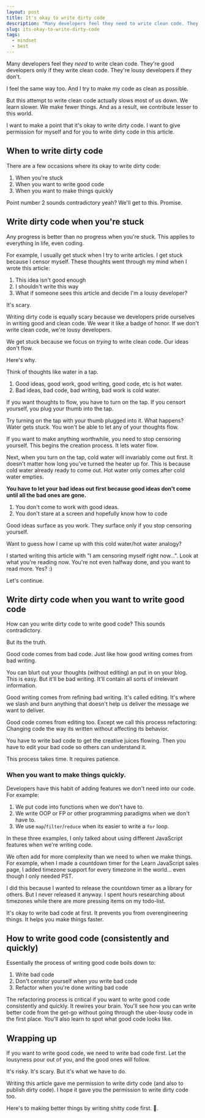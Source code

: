 ```yaml
---
layout: post
title: It's okay to write dirty code
description: "Many developers feel they need to write clean code. They're good developers only if they write clean code. They're lousy developers if they don't."
slug: its-okay-to-write-dirty-code
tags:
  - mindset
  - best
---
```


Many developers feel they *need* to write clean code. They're good developers only if they write clean code. They're lousy developers if they don't.

I feel the same way too. And I try to make my code as clean as possible.

But this attempt to write clean code actually slows most of us down. We learn slower. We make fewer things. And as a result, we contribute lesser to this world.

I want to make a point that it's okay to write dirty code. I want to give permission for myself and for you to write dirty code in this article.

## When to write dirty code

There are a few occasions where its okay to write dirty code:

1. When you're stuck
2. When you want to write good code
3. When you want to make things quickly

Point number 2 sounds contradictory yeah? We'll get to this. Promise.

## Write dirty code when you're stuck

Any progress is better than no progress when you're stuck. This applies to everything in life, even coding.

For example, I usually get stuck when I try to write articles. I get stuck because I censor myself. These thoughts went through my mind when I wrote this article:

1. This idea isn't good enough
2. I shouldn't write this way
3. What if someone sees this article and decide I'm a lousy developer?

It's scary.

Writing dirty code is equally scary because we developers pride ourselves in writing good and clean code. We wear it like a badge of honor. If we don't write clean code, we're lousy developers.

We get stuck because we focus on *trying* to write clean code. Our ideas don't flow.

Here's why.

Think of thoughts like water in a tap.

1. Good ideas, good work, good writing, good code, etc is hot water.
2. Bad ideas, bad code, bad writing, bad work is cold water.

If you want thoughts to flow, you have to turn on the tap. If you censort yourself, you plug your thumb into the tap.

Try turning on the tap with your thumb plugged into it. What happens? Water gets stuck. You won't be able to let any of your thoughts flow.

If you want to make anything worthwhile, you need to stop censoring yourself. This begins the creation process. It lets water flow.

Next, when you turn on the tap, cold water will invariably come out first. It doesn't matter how long you've turned the heater up for. This is because cold water already ready to come out. Hot water only comes after cold water empties.

**You have to let your bad ideas out first because good ideas don't come until all the bad ones are gone.**

1. You don't come to work with good ideas.
2. You don't stare at a screen and hopefully know how to code

Good ideas surface as you work. They surface only if you stop censoring yourself.

Want to guess how I came up with this cold water/hot water analogy?

I started writing this article with "I am censoring myself right now...". Look at what you're reading now. You're not even halfway done, and you want to read more. Yes? :)

Let's continue.

## Write dirty code when you want to write good code

How can you write dirty code to write good code? This sounds contradictory.

But its the truth.

Good code comes from bad code. Just like how good writing comes from bad writing.

You can blurt out your thoughts (without editing) an put in on your blog. This is easy. But it'll be bad writing. It'll contain all sorts of irrelevant information.

Good writing comes from refining bad writing. It's called editing. It's where we slash and burn anything that doesn't help us deliver the message we want to deliver.

Good code comes from editing too. Except we call this process refactoring: Changing code the way its written without affecting its behavior.

You have to write bad code to get the creative juices flowing. Then you have to edit your bad code so others can understand it.

This process takes time. It requires patience.

### When you want to make things quickly.

Developers have this habit of adding features we don't need into our code. For example:

1. We put code into functions when we don't have to.
2. We write OOP or FP or other programming paradigms when we don't have to.
3. We use `map`/`filter`/`reduce` when its easier to write a `for` loop.

In these three examples, I only talked about using different JavaScript features when we're writing code.

We often add for more complexity than we need to when we make things. For example, when I made a countdown timer for the Learn JavaScript sales page, I added timezone support for every timezone in the world... even though I only needed PST.

I did this because I wanted to release the countdown timer as a library for others. But I never released it anyway. I spent hours researching about timezones while there are more pressing items on my todo-list.

It's okay to write bad code at first. It prevents you from overengineering things. It helps you make things faster.

## How to write good code (consistently and quickly)

Essentially the process of writing good code boils down to:

1. Write bad code
2. Don't censtor yourself when you write bad code
3. Refactor when you're done writing bad code

The refactoring process is critical if you want to write good code consistently and quickly. It rewires your brain. You'll see how you can write better code from the get-go without going through the uber-lousy code in the first place. You'll also learn to spot what good code looks like.

## Wrapping up

If you want to write good code, we need to write bad code first. Let the lousyness pour out of you, and the good ones will follow.

It's risky. It's scary. But it's what we have to do.

Writing this article gave me permission to write dirty code (and also to publish dirty code). I hope it gave you the permission to write dirty code too.

Here's to making better things by writing shitty code first. 🍻.
